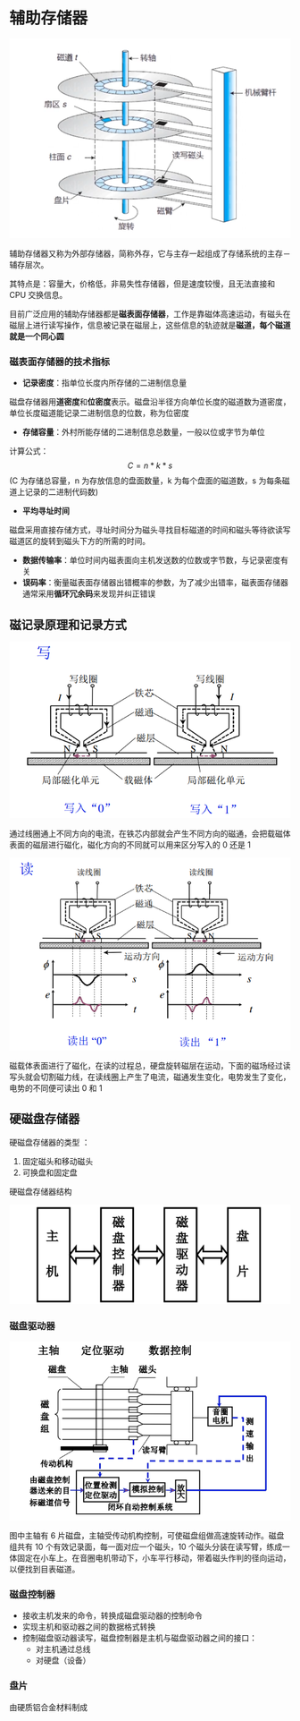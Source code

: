 # 辅助存储器

![](../.gitbook/assets/fu-zhu-cun-chu-qi-.png)

辅助存储器又称为外部存储器，简称外存，它与主存一起组成了存储系统的主存－辅存层次。

其特点是：容量大，价格低，非易失性存储器，但是速度较慢，且无法直接和 CPU 交换信息。

目前广泛应用的辅助存储器都是**磁表面存储器**，工作是靠磁体高速运动，有磁头在磁层上进行读写操作，信息被记录在磁层上，这些信息的轨迹就是**磁道，每个磁道就是一个同心圆**

### 磁表面存储器的技术指标

* **记录密度**：指单位长度内所存储的二进制信息量

磁盘存储器用**道密度**和**位密度**表示。磁盘沿半径方向单位长度的磁道数为道密度，单位长度磁道能记录二进制信息的位数，称为位密度

* **存储容量**：外村所能存储的二进制信息总数量，一般以位或字节为单位

计算公式： $$C=n*k*s$$ \(C 为存储总容量，n 为存放信息的盘面数量，k 为每个盘面的磁道数，s 为每条磁道上记录的二进制代码数\)

* **平均寻址时间**

磁盘采用直接存储方式，寻址时间分为磁头寻找目标磁道的时间和磁头等待欲读写磁道区的旋转到磁头下方的所需的时间。

* **数据传输率**：单位时间内磁表面向主机发送数的位数或字节数，与记录密度有关
* **误码率**：衡量磁表面存储器出错概率的参数，为了减少出错率，磁表面存储器通常采用**循环冗余码**来发现并纠正错误

## 磁记录原理和记录方式

![](../.gitbook/assets/ci-ji-lu-yuan-li-xie-.png)

通过线圈通上不同方向的电流，在铁芯内部就会产生不同方向的磁通，会把载磁体表面的磁层进行磁化，磁化方向的不同就可以用来区分写入的 0 还是 1

![](../.gitbook/assets/ci-ji-lu-yuan-li-du-.png)

磁载体表面进行了磁化，在读的过程总，硬盘旋转磁层在运动，下面的磁场经过读写头就会切割磁力线，在读线圈上产生了电流，磁通发生变化，电势发生了变化，电势的不同便可读出 0 和 1

## 硬磁盘存储器

硬磁盘存储器的类型 ：

1. 固定磁头和移动磁头
2. 可换盘和固定盘

硬磁盘存储器结构

![](../.gitbook/assets/ying-ci-pan-cun-chu-qi-jie-gou-.png)

### 磁盘驱动器

![](../.gitbook/assets/ci-pan-qu-dong-qi-.png)

图中主轴有 6 片磁盘，主轴受传动机构控制，可使磁盘组做高速旋转动作。磁盘组共有 10 个有效记录面，每一面对应一个磁头，10 个磁头分装在读写臂，练成一体固定在小车上。在音圈电机带动下，小车平行移动，带着磁头作判的径向运动，以便找到目表磁道。

### 磁盘控制器

* 接收主机发来的命令，转换成磁盘驱动器的控制命令
* 实现主机和驱动器之间的数据格式转换
* 控制磁盘驱动器读写，磁盘控制器是主机与磁盘驱动器之间的接口：
  * 对主机通过总线
  * 对硬盘（设备）

### 盘片

由硬质铝合金材料制成

